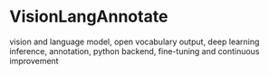 # VisionLangAnnotate
vision and language model, open vocabulary output, deep learning inference, annotation, python backend, fine-tuning and continuous improvement
